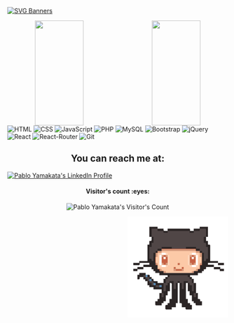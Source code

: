 [![SVG Banners](https://svg-banners.vercel.app/api?type=typeWriter&text1=Hi%20there,%20I'm%20Pablo!%20👋%20Full%20Stack%20Developer%20👨‍💻&width=1050&height=300)](https://github.com/Akshay090/svg-banners)

<div align="center">
<img align="left" height=240 width="47%" src="https://github-readme-stats.vercel.app/api?username=pabloyamakata&show_icons=true&theme=tokyonight">  
<img align="right" height=240 width="47%" src="https://github-readme-stats.vercel.app/api/top-langs/?username=pabloyamakata&layout=compact">  
</div>

<div>                                                                                                                                   
<img alt="HTML" src="https://img.shields.io/badge/html5-%23E34F26.svg?style=for-the-badge&logo=html5&logoColor=white">
<img alt="CSS" src="https://img.shields.io/badge/CSS3-1572B6?style=for-the-badge&logo=css3&logoColor=white">
<img alt="JavaScript" src="https://img.shields.io/badge/javascript-%23323330.svg?style=for-the-badge&logo=javascript&logoColor=%23F7DF1E">
<img alt="PHP" src="https://img.shields.io/badge/PHP-777BB4?style=for-the-badge&logo=php&logoColor=white">
<img alt="MySQL" src="https://img.shields.io/badge/MySQL-005C84?style=for-the-badge&logo=mysql&logoColor=white">
<img alt="Bootstrap" src="https://img.shields.io/badge/Bootstrap-563D7C?style=for-the-badge&logo=bootstrap&logoColor=white">
<img alt="jQuery" src="https://img.shields.io/badge/jQuery-0769AD?style=for-the-badge&logo=jquery&logoColor=white">
<img alt="React" src="https://img.shields.io/badge/react-%2320232a.svg?style=for-the-badge&logo=react&logoColor=%2361DAFB">
<img alt="React-Router" src="https://img.shields.io/badge/React_Router-CA4245?style=for-the-badge&logo=react-router&logoColor=white">
<img alt="Git" src="https://img.shields.io/badge/git-%23F05033.svg?style=for-the-badge&logo=git&logoColor=white">
</div>

<h2 align="center">You can reach me at:</h2>

<a href="https://www.linkedin.com/in/pabloyamakata/">
<img src="https://www.vectorlogo.zone/logos/linkedin/linkedin-icon.svg" alt="Pablo Yamakata's LinkedIn Profile" height="30" width="30">
</a>

<h4 align="center">Visitor's count :eyes:</h4>

<p align="center"><img src="https://profile-counter.glitch.me/{pabloyamakata}/count.svg" alt="Pablo Yamakata's Visitor's Count" :: Visitor's Count" /></p>
  
<img align='right' src="https://raw.githubusercontent.com/iCharlesZ/FigureBed/master/img/octocat.gif" width="230">


